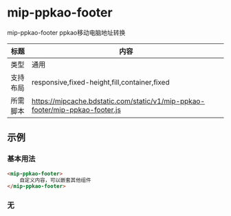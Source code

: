 # mip-ppkao-footer

mip-ppkao-footer ppkao移动电脑地址转换

标题|内容
----|----
类型|通用
支持布局|responsive,fixed-height,fill,container,fixed
所需脚本|https://mipcache.bdstatic.com/static/v1/mip-ppkao-footer/mip-ppkao-footer.js

## 示例

### 基本用法
```html
<mip-ppkao-footer>
    自定义内容，可以嵌套其他组件
</mip-ppkao-footer>
```

### 无

